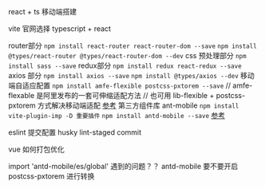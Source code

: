 react + ts  移动端搭建

vite 官网选择 typescript + react

router部分
`npm install react-router react-router-dom --save`
`npm install @types/react-router @types/react-router-dom --dev`
css 预处理部分
`npm install sass --save`
redux部分
`npm install redux react-redux --save`
axios 部分
`npm install axios --save`
`npm install @types/axios --dev`
移动端自适应配置
`npm install amfe-flexible postcss-pxtorem --save`
// amfe-flexable 是阿里发布的一套可伸缩适配方法
// 也可用 lib-flexible + postcss-pxtorem 方式解决移动端适配
[参考](https://juejin.cn/post/7186236863714164793)
第三方组件库 ant-mobile
`npm install vite-plugin-imp -D 重要插件`
`npm install antd-mobile --save`
[参考](https://blog.csdn.net/weixin_48213294/article/details/126294090)

eslint
提交配置
husky lint-staged commit

vue 如何打包优化

import 'antd-mobile/es/global'
遇到的问题？？
antd-mobile 要不要开启postcss-pxtorem 进行转换